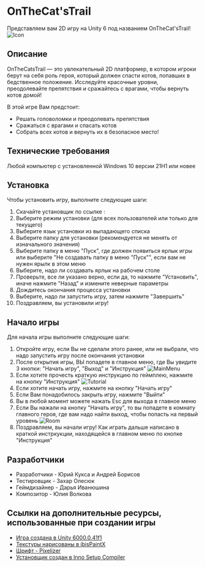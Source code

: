 # OnTheCat'sTrail
Представляем вам 2D игру на Unity 6 под названием OnTheCat'sTrail! ![Icon](https://github.com/user-attachments/assets/90353d68-610b-4296-9a81-fd01541a93f4)

## Описание
OnTheCatsTrail — это увлекательный 2D платформер, в котором игроки берут на себя роль героя, который должен спасти котов, попавших в бедственное положение. Исследуйте красочные уровни, преодолевайте препятствия и сражайтесь с врагами, чтобы вернуть котов домой!

В этой игре Вам предстоит:

- Решать головоломки и преодолевать препятствия
- Сражаться с врагами и спасать котов
- Собрать всех котов и вернуть их в безопасное место!

## Технические требования
Любой компьютер c установленной Windows 10 версии 21H1 или новее

## Установка
Чтобы установить игру, выполните следующие шаги:

1. Скачайте установщик по ссылке :
2. Выберите режим установки (для всех пользователей или только для текущего)
3. Выберите язык установки из выпадающего списка
4. Выберите папку для установки (рекомендуется не менять от изначального значения)
5. Выберите папку в меню "Пуск", где должен появиться ярлык игры или выберите "Не создавать папку в меню "Пуск"", если вам не нужен ярылк в этом меню
6. Выберите, надо ли создавать ярлык на рабочем столе
7. Проверьте, все ли указано верно, если да, то нажмите "Установить", иначе нажмите "Назад" и измените неверные параметры
8. Дождитесь окончания процесса установки
9. Выберите, надо ли запустить игру, затем нажмите "Завершить"
10. Поздравляем, вы установили игру!

## Начало игры
Для начала игры выполните следующие шаги:

1. Откройте игру, если Вы не сделали этого ранее, или не выбрали, что надо запустить игру после окончания установки
2. После открытия игры, ВЫ попадете в главное меню, где Вы увидите 3 кнопки: "Начать игру", "Выход" и "Инструкция" ![MainMenu](https://github.com/user-attachments/assets/2b0eb20d-a2a6-4c33-84fb-c7280454a0d9)
4. Если хотите прочесть краткую инструкцию по геймплею, нажмите на кнопку "Инструкция" ![Tutorial](https://github.com/user-attachments/assets/4c48e861-ff39-4cf8-8360-1d38485962b8)
5. Если хотите начать игру, нажмите на кнопку "Начать игру"
6. Если Вам понадобилось закрыть игру, нажмите "Выйти"
7. Вы в любой момент можете нажать Esc для выхода в главное меню
6. Если Вы нажали на кнопку "Начать игру", то вы попадете в комнату главного героя, где вам надо найти выход, чтобы попасть на первый уровень ![Room](https://github.com/user-attachments/assets/d9c52e2b-e8ca-4d3e-9413-305a3b812ad3)
7. Поздравляем, вы начали игру! Как играть дальше написано в краткой инстркукции, находящейся в главном меню по кнопке "Инструкция"

## Разработчики
- Разработчики - Юрий Кукса и Андрей Борисов
- Тестировщик - Захар Олесюк
- Геймдизайнер - Дарья Иванюшина
- Композитор - Юлия Волкова

## Ссылки на дополнительные ресурсы, использованные при создании игры
- [Игра создана в Unity 6000.0.41f1](https://unity.com/ru/releases/unity-6)
- [Текстуры нарисованы в ibisPaintX](https://ibispaint.com/product.jsp)
- [Шрифт - Pixelizer](https://fonts-online.ru/fonts/pixelizer)
- [Установщик создан в Inno Setup Compiler](https://jrsoftware.org/isdl.php)
